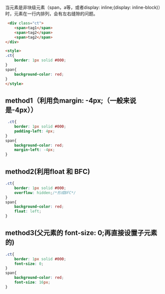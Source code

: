 当元素是非块级元素（span，a等，或者display: inline;(display: inline-block)）时，元素在一行内排列，会有左右缝隙的问题。
```html
 <div class="ct">
    <span>tag1</span>
    <span>tag2</span>
    <span>tag2</span>
</div>

<style>
.ct{
    border: 1px solid #000;
}
span{
    background-color: red;
}
</style>
```

## method1（利用负margin: -4px;（一般来说是-4px））
```css
 .ct{
    border: 1px solid #000;
    padding-left: 4px;
}
span{
    background-color: red;
    margin-left: -4px;
}
```

## method2(利用float 和 BFC)
```css
.ct{
    border: 1px solid #000;
    overflow: hidden;/*形成BFC*/
}
span{
    background-color: red;
    float: left;
}
```

## method3(父元素的 font-size: 0;再直接设置子元素的)
```css
.ct{
    border: 1px solid #000;
    font-size: 0;
}
span{
    background-color: red;
    font-size: 16px;
}
```